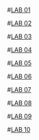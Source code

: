 #[LAB 01](https://github.com/2303A510J4/AIML-2024--2025/blob/main/AIML%20lab%201.ipynb)

#[LAB 02](https://github.com/2303A510J4/AIML-2024--2025/blob/main/A%26ML_A2_LAB_02.ipynb)

#[LAB 03](https://github.com/2303A510J4/AIML-2024--2025/blob/main/AI_%26ML_LAB_03_A3.ipynb)

#[LAB 04](https://github.com/2303A510J4/AIML-2024--2025/blob/main/AIML%20LAB04.ipynb)

#[LAB 05](https://github.com/2303A510J4/AIML-2024--2025/blob/main/AIML%20LAB05.ipynb)

#[LAB 06](https://github.com/2303A510J4/AIML-2024--2025/blob/main/Lab06-AIML.ipynb)

#[LAB 07](https://github.com/2303A510J4/AIML-2024--2025/blob/main/AIML%20LAB07.ipynb)

#[LAB 08]()

#[LAB 09]()

#[LAB 10]()





